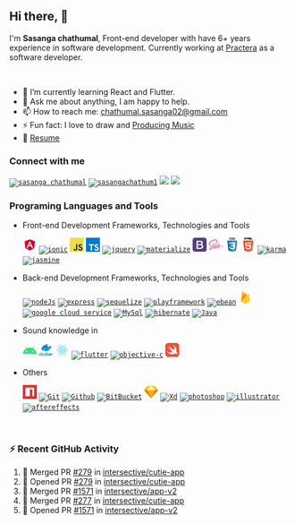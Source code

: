 ## Hi there, 👋

I'm **Sasanga chathumal**, Front-end developer with have 6+ years experience in software development. Currently working at [Practera](https://practera.com/) as a software developer.

<br/>

- 🌱  I’m currently learning React and Flutter.
- 💬  Ask me about anything, I am happy to help.
- 📫  How to reach me: chathumal.sasanga02@gmail.com
- ⚡ Fun fact: I love to draw and [Producing Music][musicYT]
- 📝 [Resume](https://drive.google.com/file/d/1zYbDpOD6x8mA8_D34_94o5fO0DKJDKFa/view)

### Connect with me

[<code><img src="https://cdn.jsdelivr.net/npm/simple-icons@v4/icons/linkedin.svg" alt="sasanga chathumal" height="25"/></code>][linkedin] [<code><img src="https://cdn.jsdelivr.net/npm/simple-icons@v4/icons/twitter.svg" alt="sasangachathum1" height="25"/></code>][twitter] [<code><img src='https://cdn.jsdelivr.net/npm/simple-icons@v4/icons/facebook.svg' height="25"></code>][facebook] [<code><img src="https://cdn.jsdelivr.net/npm/simple-icons@v4/icons/instagram.svg" height="25" /></code>][instagram]

### Programing Languages and Tools

- Front-end Development Frameworks, Technologies and Tools
  
    [<code><img src="https://raw.githubusercontent.com/github/explore/80688e429a7d4ef2fca1e82350fe8e3517d3494d/topics/angular/angular.png" alt="angularjs" height="25"/></code>][angular] [<code><img src="https://ionicframework.com/img/meta/logo.png" alt="ionic" height="25"/></code>][ionic] [<code><img src="https://raw.githubusercontent.com/github/explore/80688e429a7d4ef2fca1e82350fe8e3517d3494d/topics/javascript/javascript.png" alt="javascript" height="25"/></code>][javascript] [<code><img src="https://raw.githubusercontent.com/github/explore/80688e429a7d4ef2fca1e82350fe8e3517d3494d/topics/typescript/typescript.png" alt="typescript" height="25"/></code>][typescript] [<code><img src="https://cdn.iconscout.com/icon/free/png-256/jquery-10-1175155.png" alt="jquery" height="25"/></code>][jquery] [<code><img src="https://seeklogo.com/images/M/materialize-logo-0FCAD8A6F8-seeklogo.com.png" alt="materialize" height="25"/></code>][materializecss] [<code><img src="https://raw.githubusercontent.com/github/explore/80688e429a7d4ef2fca1e82350fe8e3517d3494d/topics/bootstrap/bootstrap.png" alt="bootstrap" height="25"/></code>][bootstrap] [<code><img src="https://raw.githubusercontent.com/github/explore/80688e429a7d4ef2fca1e82350fe8e3517d3494d/topics/sass/sass.png" alt="scss" height="25"/></code>][sass] [<code><img src="https://raw.githubusercontent.com/github/explore/80688e429a7d4ef2fca1e82350fe8e3517d3494d/topics/css/css.png" alt="css" height="25"/></code>][htmlcss] [<code><img src="https://raw.githubusercontent.com/github/explore/80688e429a7d4ef2fca1e82350fe8e3517d3494d/topics/html/html.png" alt="HTML" height="25"/></code>][htmlcss] [<code><img src="https://avatars0.githubusercontent.com/u/3284117?s=280&v=4" alt="karma" height="25"/></code>][karma] [<code><img src="https://upload.wikimedia.org/wikipedia/en/thumb/2/22/Logo_jasmine.svg/1200px-Logo_jasmine.svg.png" alt="jasmine" height="25"/></code>][jasmine]
    <br/>
- Back-end Development Frameworks, Technologies and Tools
  
    [<code><img src="https://upload.wikimedia.org/wikipedia/commons/thumb/d/d9/Node.js_logo.svg/220px-Node.js_logo.svg.png" alt="nodeJs" height="25"/></code>](https://nodejs.org/en/) [<code><img src="https://upload.wikimedia.org/wikipedia/commons/6/64/Expressjs.png" alt="express" height="25"/></code>](https://expressjs.com/) [<code><img src="https://cdn.filestackcontent.com/YO2eS6E7QmwNbjzGrNZz" alt="sequelize" height="25"/></code>](https://sequelize.org/) [<code><img src="https://www.playframework.com/assets/images/logos/3740142a5b6d7e5c73afc223f837c2ed-play_full_color.png" alt="playframework" height="25"/></code>](https://www.playframework.com/) [<code><img src="https://ebean.io/images/logo-200.png" alt="ebean" height="25"/></code>](https://ebean.io/)  [<code><img src="https://raw.githubusercontent.com/github/explore/80688e429a7d4ef2fca1e82350fe8e3517d3494d/topics/firebase/firebase.png" alt="firebase" height="25"/></code>](https://firebase.google.com/) [<code><img src="https://1.bp.blogspot.com/-fMzsI_Vpkx0/WVL0Kt8evjI/AAAAAAAAEDs/d5XIniNsL60xtMyB5MrHsnhufhdi5knMACLcBGAs/s1600/java-8.png" alt="google cloud service" height="25"/></code>](https://cloud.google.com/) [<code><img src="https://www.mysql.com/common/logos/logo-mysql-170x115.png" alt="MySql" height="25"/></code>](https://www.mysql.com/) [<code><img src="https://hibernate.org/images/hibernate_icon_whitebkg.svg" alt="hibernate" height="25"/></code>](https://hibernate.org/) [<code><img src="https://seeklogo.com/images/J/java-logo-7833D1D21A-seeklogo.com.png" alt="Java" height="25"/></code>](https://www.java.com/en/)
  <br/>
- Sound knowledge in
  
    [<code><img src="https://raw.githubusercontent.com/github/explore/80688e429a7d4ef2fca1e82350fe8e3517d3494d/topics/android/android.png" alt="android" height="25"/></code>](https://www.android.com/) [<code><img src="https://raw.githubusercontent.com/github/explore/80688e429a7d4ef2fca1e82350fe8e3517d3494d/topics/docker/docker.png" alt="docker" height="25"/></code>](https://www.docker.com/) [<code><img src="https://raw.githubusercontent.com/github/explore/80688e429a7d4ef2fca1e82350fe8e3517d3494d/topics/react/react.png" alt="react" height="25"/></code>](https://reactjs.org/) [<code><img src="https://cdn.worldvectorlogo.com/logos/flutter-logo.svg" alt="flutter" height="25"/></code>](https://flutter.dev/) [<code><img src="https://www.vectorlogo.zone/logos/apple_objectivec/apple_objectivec-icon.svg" alt="objective-c" height="25"/></code>](https://en.wikipedia.org/wiki/Objective-C) [<code><img src="https://raw.githubusercontent.com/github/explore/80688e429a7d4ef2fca1e82350fe8e3517d3494d/topics/swift/swift.png" alt="swift" height="25"/></code>](https://developer.apple.com/swift/)
  <br/>
- Others
  
    [<code><img src="https://raw.githubusercontent.com/github/explore/80688e429a7d4ef2fca1e82350fe8e3517d3494d/topics/npm/npm.png" alt="npm" height="25"/></code>](https://www.npmjs.com/) [<code><img src="https://seeklogo.com/images/G/git-logo-CD8D6F1C09-seeklogo.com.png" alt="Git" height="25"/></code>](https://git-scm.com/) [<code><img src="https://github.githubassets.com/images/modules/logos_page/Octocat.png" alt="Github" height="25"/></code>](https://github.com/) [<code><img src="https://seeklogo.com/images/B/bitbucket-logo-D072214725-seeklogo.com.png" alt="BitBucket" height="25"/></code>](https://bitbucket.org/) [<code><img src="https://raw.githubusercontent.com/github/explore/a5995564b5ff71c41da080abc49f1ba4132127c1/topics/sketch/sketch.png" alt="sketch" height="25"/></code>](https://www.sketch.com/) [<code><img src="https://cdn.freebiesupply.com/logos/large/2x/adobe-xd-logo-png-transparent.png" alt="Xd" height="25"/></code>](https://www.adobe.com/products/xd.html) [<code><img src="https://seeklogo.com/images/P/photoshop-2020-logo-37B02055A4-seeklogo.com.png" alt="photoshop" height="25"/></code>](https://www.adobe.com/products/photoshop.html) [<code><img src="https://seeklogo.com/images/A/adobe-illustrator-cc-logo-C1DC5A6D09-seeklogo.com.png" alt="illustrator" height="25"/></code>](https://www.adobe.com/products/illustrator.html) [<code><img src="https://seeklogo.com/images/A/after-effects-cs6-logo-EC9F3A3961-seeklogo.com.png" alt="aftereffects" height="25"/></code>](https://www.adobe.com/products/aftereffects.html)
<br/>

### ⚡️ Recent GitHub Activity
<!--START_SECTION:activity-->
1. 🎉 Merged PR [#279](https://github.com/intersective/cutie-app/pull/279) in [intersective/cutie-app](https://github.com/intersective/cutie-app)
2. 💪 Opened PR [#279](https://github.com/intersective/cutie-app/pull/279) in [intersective/cutie-app](https://github.com/intersective/cutie-app)
3. 🎉 Merged PR [#1571](https://github.com/intersective/app-v2/pull/1571) in [intersective/app-v2](https://github.com/intersective/app-v2)
4. 🎉 Merged PR [#277](https://github.com/intersective/cutie-app/pull/277) in [intersective/cutie-app](https://github.com/intersective/cutie-app)
5. 💪 Opened PR [#1571](https://github.com/intersective/app-v2/pull/1571) in [intersective/app-v2](https://github.com/intersective/app-v2)
<!--END_SECTION:activity-->

[musicYT]: https://www.youtube.com/channel/UCG6U1QEg7yCvQBuMHMZC_bQ
[twitter]: https://twitter.com/SasangaChathum1
[instagram]: https://www.instagram.com/sasanga_chathumal/
[linkedin]: https://www.linkedin.com/in/sasanga-chathumal/
[facebook]: https://www.facebook.com/sasanga.chathumal/

<!-- Feamwork Site Links -->
[angular]: https://angular.io
[ionic]: https://ionicframework.com
[javascript]: https://developer.mozilla.org/en-US/docs/Web/JavaScript
[typescript]: https://www.typescriptlang.org/
[jquery]: https://jquery.com/
[materializecss]: https://materializecss.com/
[bootstrap]: https://getbootstrap.com/
[sass]: https://sass-lang.com/
[htmlcss]: https://www.w3.org/standards/webdesign/htmlcss.html
[karma]: https://karma-runner.github.io/latest/index.html
[jasmine]: https://jasmine.github.io/
